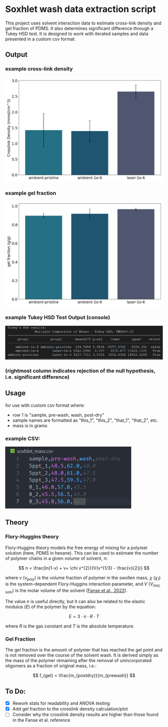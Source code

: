 # Soxhlet wash data extraction script

This project uses solvent interaction data to estimate cross-link density and gel fraction of PDMS.  It also determines significant difference through a Tukey HSD test.  It is designed to work with iterated samples and data presented in a custom csv format.

## Output

### example cross-link density
![example output](images/example_cld.png "Example cross-link density output")

### example gel fraction
![example output](images/example_gelfraction.png "Example gel fraction output")

### example Tukey HSD Test Output (console)

![example output](images/example_tukey.png "Tukey HSD Test")

### (rightmost column indicates rejection of the null hypothesis, i.e. significant difference)

## Usage

for use with custom csv format where:
  - row 1 is "sample, pre-wash, wash, post-dry"
  - sample names are formatted as "this_1", "this_2", "that_1", "that_2", etc.
  - mass is in grams

### example CSV:
![example csv](images/example_csv.png "Example CSV Format")

## Theory

### Flory-Huggins theory

Flory-Huggins theory models the free energy of mixing for a polymer solution (here, PDMS in hexane).  This can be used to estimate the number of polymer chains in a given volume of solvent, n:

$$
n = \frac{ln(1-v) + v+ \chi v^{2}}{V(v^{1/3} - \frac{v}{2})}
$$

where $v$ ($v_{poly}$) is the volume fraction of polymer in the swollen mass, $\chi$ ($\chi_1$) is the system-dependent Flory-Huggins interaction parameter, and $V$ ($V_{mol,solv}$) is the molar volume of the solvent ([Fanse et al., 2022](https://www.ncbi.nlm.nih.gov/pmc/articles/PMC9208241/)).

The value $n$ is useful directly, but it can also be related to the elastic modulus ($E$) of the polymer by the equation:

$$
E = 3 \cdot n \cdot R \cdot T
$$

where $R$ is the gas constant and $T$ is the absolute temperature.

### Gel Fraction

The gel fraction is the amount of polymer that has reached the gel point and is not removed over the course of the solvent wash.  It is derived simply as the mass of the polymer remaining after the removal of unincorporated oligomers as a fraction of original mass, i.e.:

$$
f_{gel} = \frac{m_{postdry}}{m_{prewash}}
$$ 

## To Do:
  - [x] Rework stats for readability and ANOVA testing
  - [x] Add gel fraction to the crosslink density calculation/plot
  - [ ] Consider why the crosslink density results are higher than those found in the Fanse et al. reference